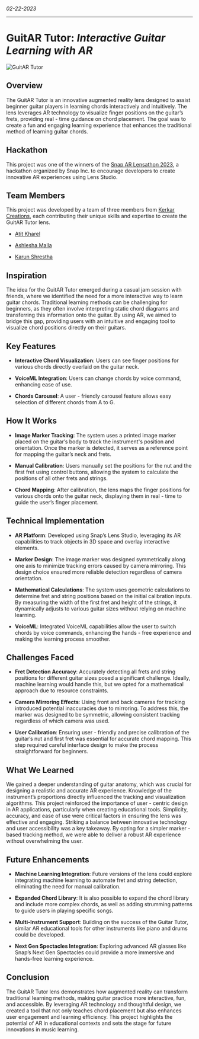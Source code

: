 *02-22-2023*
***
# GuitAR Tutor: *Interactive Guitar Learning with AR*



![GuitAR Tutor](https://i.giphy.com/media/MeEjmsSSikKUqCNmws/giphy.gif)



## Overview

The GuitAR Tutor is an innovative augmented reality lens designed to assist beginner guitar players in learning chords interactively and intuitively. The lens leverages AR technology to visualize finger positions on the guitar’s frets, providing real - time guidance on chord placement. The goal was to create a fun and engaging learning experience that enhances the traditional method of learning guitar chords.



## Hackathon

This project was one of the winners of the [Snap AR Lensathon 2023](https://devpost.com/software/guitar-tutor), a hackathon organized by Snap Inc. to encourage developers to create innovative AR experiences using Lens Studio.



## Team Members

This project was developed by a team of three members from [Kerkar Creations](https://kerkarcreations.com), each contributing their unique skills and expertise to create the GuitAR Tutor lens.

- [Atit Kharel](https://atitkharel.com.np)

- [Ashlesha Malla](https://ashleshamalla.com.np)

- [Karun Shrestha](https://karunshrestha.com.np)



## Inspiration

The idea for the GuitAR Tutor emerged during a casual jam session with friends, where we identified the need for a more interactive way to learn guitar chords. Traditional learning methods can be challenging for beginners, as they often involve interpreting static chord diagrams and transferring this information onto the guitar. By using AR, we aimed to bridge this gap, providing users with an intuitive and engaging tool to visualize chord positions directly on their guitars.  

## Key Features

-  **Interactive Chord Visualization**: Users can see finger positions for various chords directly overlaid on the guitar neck.

-  **VoiceML Integration**: Users can change chords by voice command, enhancing ease of use.

-  **Chords Carousel**: A user - friendly carousel feature allows easy selection of different chords from A to G.



## How It Works

-  **Image Marker Tracking**: The system uses a printed image marker placed on the guitar’s body to track the instrument's position and orientation. Once the marker is detected, it serves as a reference point for mapping the guitar’s neck and frets.

-  **Manual Calibration**: Users manually set the positions for the nut and the first fret using control buttons, allowing the system to calculate the positions of all other frets and strings.

-  **Chord Mapping**: After calibration, the lens maps the finger positions for various chords onto the guitar neck, displaying them in real - time to guide the user’s finger placement.



## Technical Implementation

-  **AR Platform**: Developed using Snap’s Lens Studio, leveraging its AR capabilities to track objects in 3D space and overlay interactive elements.

-  **Marker Design**: The image marker was designed symmetrically along one axis to minimize tracking errors caused by camera mirroring. This design choice ensured more reliable detection regardless of camera orientation.

-  **Mathematical Calculations**: The system uses geometric calculations to determine fret and string positions based on the initial calibration inputs. By measuring the width of the first fret and height of the strings, it dynamically adjusts to various guitar sizes without relying on machine learning.

-  **VoiceML**: Integrated VoiceML capabilities allow the user to switch chords by voice commands, enhancing the hands - free experience and making the learning process smoother.



## Challenges Faced

-  **Fret Detection Accuracy**: Accurately detecting all frets and string positions for different guitar sizes posed a significant challenge. Ideally, machine learning would handle this, but we opted for a mathematical approach due to resource constraints.

-  **Camera Mirroring Effects**: Using front and back cameras for tracking introduced potential inaccuracies due to mirroring. To address this, the marker was designed to be symmetric, allowing consistent tracking regardless of which camera was used.

-  **User Calibration**: Ensuring user - friendly and precise calibration of the guitar’s nut and first fret was essential for accurate chord mapping. This step required careful interface design to make the process straightforward for beginners.



## What We Learned

We gained a deeper understanding of guitar anatomy, which was crucial for designing a realistic and accurate AR experience. Knowledge of the instrument’s proportions directly influenced the tracking and visualization algorithms. This project reinforced the importance of user - centric design in AR applications, particularly when creating educational tools. Simplicity, accuracy, and ease of use were critical factors in ensuring the lens was effective and engaging. Striking a balance between innovative technology and user accessibility was a key takeaway. By opting for a simpler marker - based tracking method, we were able to deliver a robust AR experience without overwhelming the user.



## Future Enhancements

-  **Machine Learning Integration**: Future versions of the lens could explore integrating machine learning to automate fret and string detection, eliminating the need for manual calibration.

-  **Expanded Chord Library**: It is also possible to expand the chord library and include more complex chords, as well as adding strumming patterns to guide users in playing specific songs.

-  **Multi-Instrument Support**: Building on the success of the Guitar Tutor, similar AR educational tools for other instruments like piano and drums could be developed.

-  **Next Gen Spectacles Integration**: Exploring advanced AR glasses like Snap’s Next Gen Spectacles could provide a more immersive and hands-free learning experience.



## Conclusion

The GuitAR Tutor lens demonstrates how augmented reality can transform traditional learning methods, making guitar practice more interactive, fun, and accessible. By leveraging AR technology and thoughtful design, we created a tool that not only teaches chord placement but also enhances user engagement and learning efficiency. This project highlights the potential of AR in educational contexts and sets the stage for future innovations in music learning.